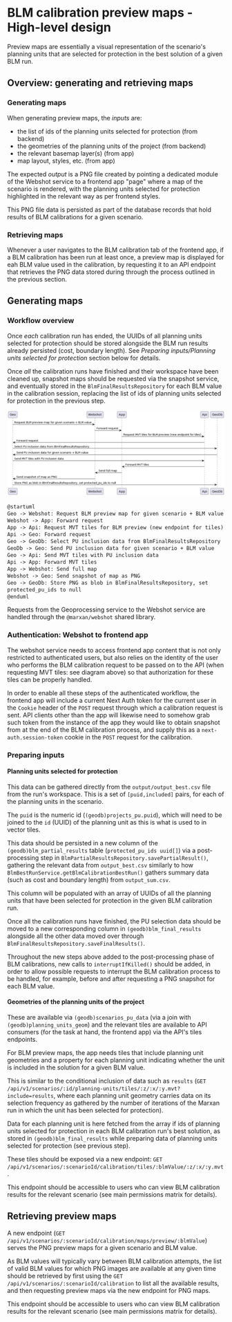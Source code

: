 # BLM calibration preview maps - High-level design

Preview maps are essentially a visual representation of the scenario's planning
units that are selected for protection in the best solution of a given BLM run.

## Overview: generating and retrieving maps

### Generating maps

When generating preview maps, the _inputs_ are:

- the list of ids of the planning units selected for protection (from backend)
- the geometries of the planning units of the project (from backend)
- the relevant basemap layer(s) (from app)
- map layout, styles, etc. (from app)

The expected _output_ is a PNG file created by pointing a dedicated module of
the Webshot service to a frontend app "page" where a map of the scenario is
rendered, with the planning units selected for protection highlighted in the
relevant way as per frontend styles.

This PNG file data is persisted as part of the database records that hold
results of BLM calibrations for a given scenario.

### Retrieving maps

Whenever a user navigates to the BLM calibration tab of the frontend app, if a
BLM calibration has been run at least once, a preview map is displayed for eah
BLM value used in the calibration, by requesting it to an API endpoint that
retrieves the PNG data stored during through the process outlined in the
previous section.

## Generating maps

### Workflow overview

Once *each* calibration run has ended, the UUIDs of all planning units selected
for protection should be stored alongside the BLM run results already persisted
(cost, boundary length). See _Preparing inputs/Planning units selected for
protection_ section below for details.

Once *all* the calibration runs have finished and their workspace have been
cleaned up, snapshot maps should be requested via the snapshot service, and
eventually stored in the `BlmFinalResultsRepository` for each BLM value in the
calibration session, replacing the list of ids of planning units selected for
protection in the previous step.

![BLM preview map UML flow](./blm-preview-maps_uml-flow.png)

```
@startuml
Geo -> Webshot: Request BLM preview map for given scenario + BLM value
Webshot -> App: Forward request
App -> Api: Request MVT tiles for BLM preview (new endpoint for tiles)
Api -> Geo: Forward request
Geo -> GeoDb: Select PU inclusion data from BlmFinalResultsRepository
GeoDb -> Geo: Send PU inclusion data for given scenario + BLM value
Geo -> Api: Send MVT tiles with PU inclusion data
Api -> App: Forward MVT tiles
App -> Webshot: Send full map
Webshot -> Geo: Send snapshot of map as PNG
Geo -> GeoDb: Store PNG as blob in BlmFinalResultsRepository, set protected_pu_ids to null
@enduml
```

Requests from the Geoprocessing service to the Webshot service are handled
through the `@marxan/webshot` shared library.

### Authentication: Webshot to frontend app

The webshot service needs to access frontend app content that is not only
restricted to authenticated users, but also relies on the identity of the user
who performs the BLM calibration request to be passed on to the API (when
requesting MVT tiles: see diagram above) so that authorization for these tiles
can be properly handled.

In order to enable all these steps of the authenticated workflow, the frontend
app will include a current Next Auth token for the current user in the `Cookie`
header of the `POST` request through which a calibration request is sent. API
clients other than the app will likewise need to somehow grab such token from
the instance of the app they would like to obtain snapshot from at the end of
the BLM calibration process, and supply this as a `next-auth.session-token`
cookie in the `POST` request for the calibration.

### Preparing inputs

#### Planning units selected for protection

This data can be gathered directly from the `output/output_best.csv` file from
the run's workspace. This is a set of `[puid,included]` pairs, for each of the
planning units in the scenario.

The `puid` is the numeric id (`(geodb)projects_pu.puid`), which will need
to be joined to the `id` (UUID) of the planning unit as this is what is used to
in vector tiles.

This data should be persisted in a new column of the
`(geodb)blm_partial_results` table (`protected_pu_ids uuid[]`) via a
post-processing step in `BlmPartialResultsRepository.savePartialResult()`,
gathering the relevant data from `output_best.csv` similarly to how
`BlmBestRunService.getBlmCalibrationBestRun()` gathers summary data (such as
cost and boundary length) from `output_sum.csv`.

This column will be populated with an array of UUIDs of all the planning units
that have been selected for protection in the given BLM calibration run.

Once all the calibration runs have finished, the PU selection data should be
moved to a new corresponding column in `(geodb)blm_final_results` alongside all
the other data moved over through
`BlmFinalResultsRepository.saveFinalResults()`.

Throughout the new steps above added to the post-processing phase of BLM
calibrations, new calls to `interruptIfKilled()` should be added, in order to
allow possible requests to interrupt the BLM calibration process to be handled,
for example, before and after requesting a PNG snapshot for each BLM value.

#### Geometries of the planning units of the project

These are available via `(geodb)scenarios_pu_data` (via a join with
`(geodb)planning_units_geom`) and the relevant tiles are available to API
consumers (for the task at hand, the frontend app) via the API's tiles
endpoints.

For BLM preview maps, the app needs tiles that include planning unit geometries
and a property for each planning unit indicating whether the unit is included in
the solution for a given BLM value.

This is similar to the conditional inclusion of data such as `results` (`GET
/api/v1/scenarios/:id/planning-units/tiles/:z/:x/:y.mvt?include=results`, where
each planning unit geometry carries data on its selection frequency as gathered
by the number of iterations of the Marxan run in which the unit has been
selected for protection).

Data for each planning unit is here fetched from the array if ids of planning
units selected for protection in each BLM calibration run's best solution, as
stored in `(geodb)blm_final_results` while preparing data of planning units
selected for protection (see previous step).

These tiles should be exposed via a new endpoint: `GET
/api/v1/scenarios/:scenarioId/calibration/tiles/:blmValue/:z/:x/:y.mvt`.

This endpoint should be accessible to users who can view BLM calibration results
for the relevant scenario (see main permissions matrix for details).

## Retrieving preview maps

A new endpoint (`GET
/api/v1/scenarios/:scenarioId/calibration/maps/preview/:blmValue`) serves the
PNG preview maps for a given scenario and BLM value.

As BLM values will typically vary between BLM calibration attempts, the list of
valid BLM values for which PNG images are available at any given time should be
retrieved by first using the `GET /api/v1/scenarios/:scenarioId/calibration` to
list all the available results, and then requesting preview maps via the new
endpoint for PNG maps.

This endpoint should be accessible to users who can view BLM calibration results
for the relevant scenario (see main permissions matrix for details).
